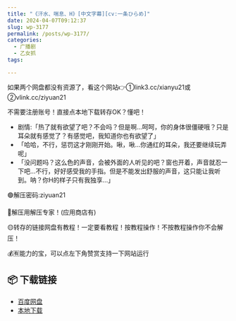 ```yaml
---
title: "《汗水、喘息、H》[中文字幕][cv:一条ひらめ]"
date: 2024-04-07T09:12:37
slug: wp-3177
permalink: /posts/wp-3177/
categories:
  - 广播剧
  - 乙女抓
tags:

---
```


如果两个网盘都没有资源了，看这个网站👉①link3.cc/xianyu21或②vlink.cc/ziyuan21

不需要注册账号！直接点本地下载转存OK？懂吧！

*   剧情:「热了就有欲望了吧？不会吗？但是啊…呵呵，你的身体很僵硬哦？只是耳朵就有感觉了？有感觉吧，我知道你也有欲望了」
*   「哈哈，不行，惩罚这才刚刚开始。啾，啾…你通红的耳朵，我还要继续玩弄呢」
*   「没问题吗？这么色的声音，会被外面的人听见的吧？窗也开着，声音就忍一下吧…不行，好好感受我的手指。但是不能发出舒服的声音，这只能让我听到。呐？你H的样子只有我独享…」

🟢解压密码:ziyuan21

🔵解压用解压专家！(应用商店有)

🟡转存的链接网盘有教程！一定要看教程！按教程操作！不按教程操作你不会解压！

💰🈶能力的宝，可以点左下角赞赏支持一下网站运行

## 📦 下载链接
- [百度网盘](https://blziyuan21.com/pay-download/3177?key=1a2092319c&down_id=0)
- [本地下载](https://blziyuan21.com/pay-download/3177?key=1a2092319c&down_id=1)

